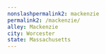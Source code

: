 ```yaml
---
﻿nonslashpermalink2: mackenzie
permalink2: /mackenzie/
alley: Mackenzie
city: Worcester
state: Massachusetts
---
```

